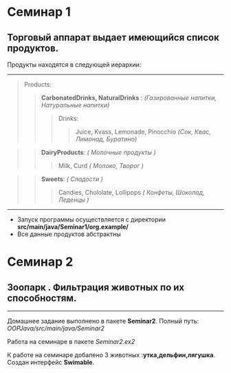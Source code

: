 #  Семинар 1
## Торговый аппарат выдает имеющийся список продуктов.

Продукты находятся в следующей иерархии:
___
> Products:
>> **CarbonatedDrinks, NaturalDrinks** : _(Газированные напитки, Натуральные напитки)_
>>> Drinks:
>>>> Juice, Kvass, Lemonade, Pinocchio _(Сок, Квас, Лимонад, Буратино)_

>> **DairyProducts**: _( Молочные продукты )_
>>> Milk, Curd _( Молоко, Творог )_

>> **Sweets**: _( Сладости )_
>>> Candies, Chololate, Lollipops _( Конфеты, Шоколад, Леденцы )_
---
* Запуск программы осуществляется с директории    **src/main/java/Seminar1/org.example/** 
* Все данные продуктов абстрактны

#  Семинар 2
## Зоопарк . Фильтрация животных по их способностям.
___
Домашнее задание выполнено в пакете **Seminar2**.  Полный путь:  *OOPJava/src/main/java/Seminar2*

Работа на семинаре в пакете _Seminar2.ex2_ 

К работе на семинаре добалено 3 животных :**утка,дельфин,лягушка**.
Создан интерфейс **Swimable**.
